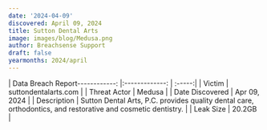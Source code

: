 ```yaml
---
date: '2024-04-09'
discovered: April 09, 2024
title: Sutton Dental Arts
image: images/blog/Medusa.png
author: Breachsense Support
draft: false
yearmonths: 2024/april
---
```


| Data Breach Report------------:     |:-------------:    | :-----:|
| Victim      | suttondentalarts.com      | 
| Threat Actor      | Medusa      | 
| Date Discovered      | Apr 09, 2024      | 
| Description      | Sutton Dental Arts, P.C. provides quality dental care, orthodontics, and restorative and cosmetic dentistry.      | 
| Leak Size      | 20.2GB      | 

